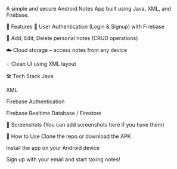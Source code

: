 A simple and secure Android Notes App built using Java, XML, and Firebase.

🔑 Features
🔐 User Authentication (Login & Signup) with Firebase

📝 Add, Edit, Delete personal notes (CRUD operations)

☁️ Cloud storage – access notes from any device

💡 Clean UI using XML layout

🛠 Tech Stack
Java

XML

Firebase Authentication

Firebase Realtime Database / Firestore

📱 Screenshots
(You can add screenshots here if you have them)

🚀 How to Use
Clone the repo or download the APK

Install the app on your Android device

Sign up with your email and start taking notes!

